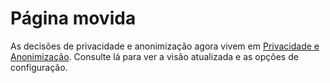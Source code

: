 # Página movida

As decisões de privacidade e anonimização agora vivem em [Privacidade e Anonimização](../user-guide/privacy.md). Consulte lá para ver a visão atualizada e as opções de configuração.
